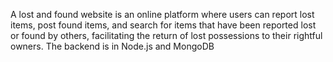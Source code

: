 A lost and found website is an online platform where users can report lost items, post found items, and search for items that have been reported lost or found by others, facilitating the return of lost possessions to their rightful owners. 
The backend is in Node.js and MongoDB
